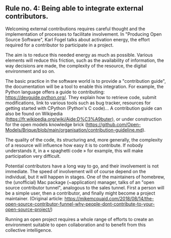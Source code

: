 ## Rule no. 4: Being able to integrate external contributors.

Welcoming external contributions requires careful thought and the implementation of processes to facilitate involvement. In "Producing Open Source Software", Karl Fogel talks about activation energy, the effort required for a contributor to participate in a project.

The aim is to reduce this needed energy as much as possible. Various elements will reduce this friction, such as the availability of information, the way decisions are made, the complexity of the resource, the digital environment and so on.

The basic practice in the software world is to provide a "contribution guide", the documentation will be a tool to enable this integration. For example, the Python language offers a guide to contributing: https://devguide.python.org/. They explain how to retrieve code, submit modifications, link to various tools such as bug tracker, resources for getting started with CPython (Python's C code)... A contribution guide can also be found on Wikipedia (https://fr.wikipedia.org/wiki/Aide:D%C3%A9buter), or under construction for the open models knowledge brick (https://github.com/Open-Models/Brique/blob/main/organisation/contribution-guideline.md).

The quality of the code, its structuring and, more generally, the complexity of a resource will influence how easy it is to contribute. If nobody understands it, in a « spaghetti code » for example, this will make participation very difficult.

Potential contributors have a long way to go, and their involvement is not immediate. The speed of involvement will of course depend on the individual, but it will happen in stages. One of the maintainers of homebrew, the (unofficial) Mac package (~application) manager, talks of an "open source contributor tunnel", analogous to the sales tunnel. First a person will be a simple user, then a contributor, and finally might become a project maintainer. (Original article: https://mikemcquaid.com/2018/08/14/the-open-source-contributor-funnel-why-people-dont-contribute-to-your-open-source-project/)

Running an open project requires a whole range of efforts to create an environment suitable to open collaboration and to benefit from this collective intelligence.

